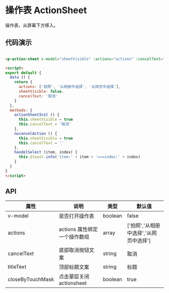 # 操作表 ActionSheet

操作表，从屏幕下方移入。

## 代码演示

```html

<p-action-sheet v-model="sheetVisible" :actions="actions" :cancelText="cancelText" @selected="handelSelect"></p-action-sheet>

<script>
export default {
  data () {
    return {
      actions: ['拍照', '从相册中选择', '从网页中选择'],
      sheetVisible: false,
      cancelText: '取消'
    }
  },
  methods: {
    actionSheetInit () {
      this.sheetVisible = true
      this.cancelText = '取消'
    },
    nocancelAction () {
      this.sheetVisible = true
      this.cancelText = ''
    },
    handelSelect (item, index) {
      this.$toast.info('item:' + item + '===index:' + index)
    }
  }
}
</script>

```

## API

| 属性 | 说明 | 类型 | 默认值 |
| - | - | - | - |
| v-model | 是否打开操作表 | boolean | false |
| actions | actions 属性绑定一个操作数组 | array | ['拍照','从相册中选择','从网页中选择'] |
| cancelText | 底部取消按钮文案 | string  | 取消 |
| titleText | 顶部标题文案 | string  | 标题 |
| closeByTouchMask | 点击蒙层关闭 actionsheet | boolean | true |

